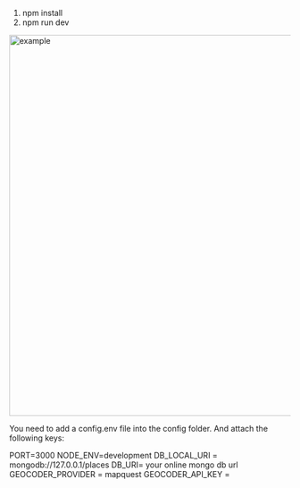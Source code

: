 1. npm install
2. npm run dev

<img width="682" alt="example" src="https://user-images.githubusercontent.com/89204135/209936111-129c43f1-58c6-421e-99fe-789deb91685b.png">

You need to add a config.env file into the config folder. And attach the following keys:

PORT=3000
NODE_ENV=development
DB_LOCAL_URI = mongodb://127.0.0.1/places
DB_URI= your online mongo db url
GEOCODER_PROVIDER = mapquest
GEOCODER_API_KEY =
